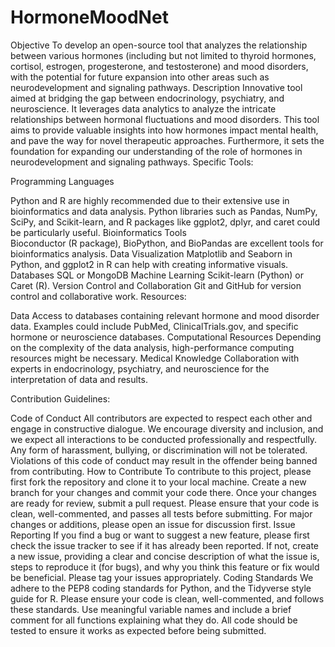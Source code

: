 # HormoneMoodNet

Objective
    To develop an open-source tool that analyzes the relationship between various hormones (including but not limited to thyroid hormones, cortisol, estrogen, progesterone, and testosterone) and mood disorders, with the potential for future expansion into other areas such as neurodevelopment and signaling pathways.
Description
    Innovative tool aimed at bridging the gap between endocrinology, psychiatry, and neuroscience. It leverages data analytics to analyze the intricate relationships between hormonal fluctuations and mood disorders. This tool aims to provide valuable insights into how hormones impact mental health, and pave the way for novel therapeutic approaches. Furthermore, it sets the foundation for expanding our understanding of the role of hormones in neurodevelopment and signaling pathways.
Specific Tools:

Programming Languages

 Python and R are highly recommended due to their extensive use in bioinformatics and data analysis. Python libraries such as Pandas, NumPy, SciPy, and Scikit-learn, and R packages like ggplot2, dplyr, and caret could be particularly useful.
Bioinformatics Tools    
    Bioconductor (R package), BioPython, and BioPandas are excellent tools for bioinformatics analysis.
Data Visualization
    Matplotlib and Seaborn in Python, and ggplot2 in R can help with creating informative visuals.
Databases
    SQL or MongoDB
Machine Learning
    Scikit-learn (Python) or Caret (R).
Version Control and Collaboration
    Git and GitHub for version control and collaborative work.
Resources:

Data 
	Access to databases containing relevant hormone and mood disorder data. Examples could include PubMed, ClinicalTrials.gov, and specific hormone or neuroscience databases.
Computational Resources 
	Depending on the complexity of the data analysis, high-performance computing resources might be necessary.
Medical Knowledge 
	Collaboration with experts in endocrinology, psychiatry, and neuroscience for the interpretation of data and results.

Contribution Guidelines:

Code of Conduct
	All contributors are expected to respect each other and engage in constructive dialogue. We encourage diversity and inclusion, and we expect all interactions to be conducted professionally and respectfully. Any form of harassment, bullying, or discrimination will not be tolerated. Violations of this code of conduct may result in the offender being banned from contributing.
How to Contribute
	To contribute to this project, please first fork the repository and clone it to your local machine. Create a new branch for your changes and commit your code there. Once your changes are ready for review, submit a pull request. Please ensure that your code is clean, well-commented, and passes all tests before submitting. For major changes or additions, please open an issue for discussion first.
Issue Reporting
	If you find a bug or want to suggest a new feature, please first check the issue tracker to see if it has already been reported. If not, create a new issue, providing a clear and concise description of what the issue is, steps to reproduce it (for bugs), and why you think this feature or fix would be beneficial. Please tag your issues appropriately.
Coding Standards
	We adhere to the PEP8 coding standards for Python, and the Tidyverse style guide for R. Please ensure your code is clean, well-commented, and follows these standards. Use meaningful variable names and include a brief comment for all functions explaining what they do. All code should be tested to ensure it works as expected before being submitted.
